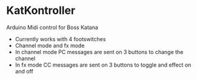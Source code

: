 # KatKontroller
Arduino Midi control for Boss Katana

- Currently works with 4 footswitches 
- Channel mode and fx mode
- In channel mode PC messages are sent on 3 buttons to change the channel
- In fx mode CC messages are sent on 3 buttons to toggle and effect on and off
